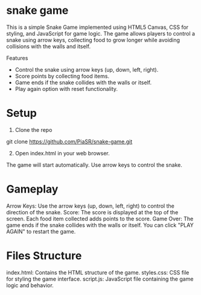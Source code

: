 # snake game
This is a simple Snake Game implemented using HTML5 Canvas, CSS for styling, and JavaScript for game logic. The game allows players to control a snake using arrow keys, collecting food to grow longer while avoiding collisions with the walls and itself.


Features
- Control the snake using arrow keys (up, down, left, right).
- Score points by collecting food items.
- Game ends if the snake collides with the walls or itself.
- Play again option with reset functionality.

# Setup

1. Clone the repo

git clone https://github.com/PiaSR/snake-game.git

2. Open index.html in your web browser.

The game will start automatically. Use arrow keys to control the snake.

# Gameplay
Arrow Keys: Use the arrow keys (up, down, left, right) to control the direction of the snake.
Score: The score is displayed at the top of the screen. Each food item collected adds points to the score.
Game Over: The game ends if the snake collides with the walls or itself. You can click "PLAY AGAIN" to restart the game.

# Files Structure
index.html: Contains the HTML structure of the game.
styles.css: CSS file for styling the game interface.
script.js: JavaScript file containing the game logic and behavior.
